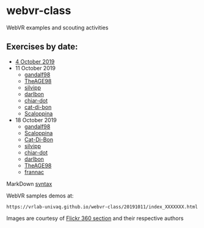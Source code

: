 # webvr-class
WebVR examples and scouting activities

## Exercises by date:

* [4 October 2019](https://vrlab-univaq.github.io/webvr-class/20191004/)
* 11 October 2019 
    * [gandalf98](https://bit.ly/35qHnMM)
    * [TheAGE98](https://bit.ly/31ERJW8)
    * [silvipp](https://bit.ly/2M8r1Ra)
    * [darlbon](https://bit.ly/2IGa7r5)
    * [chiar-dot](https://bit.ly/2pgF0ex)
    * [cat-di-bon](https://bit.ly/35pVEJj)
    * [Scaloppina](https://bit.ly/33rOS4d)
* 18 October 2019
    * [gandalf98](https://bit.ly/33S1O3F)
    * [Scaloppina](https://bit.ly/2VRm4zx)
    * [Cat-Di-Bon](https://bit.ly/2MpYreg)
    * [silvipp](https://bit.ly/2Mt1fHs)
    * [chiar-dot](https://bit.ly/2VTlrFo)
    * [darlbon](https://bit.ly/2qlGG77)
    * [TheAGE98](https://bit.ly/2NasZzT)
    * [frannac](https://bit.ly/2WrbT50)

    
MarkDown [syntax](https://help.github.com/en/articles/basic-writing-and-formatting-syntax)

WebVR samples demos at:

    https://vrlab-univaq.github.io/webvr-class/20191011/index_XXXXXXX.html
    
Images are courtesy of [Flickr 360 section](https://www.flickr.com/photos/tags/360/) and their respective authors

